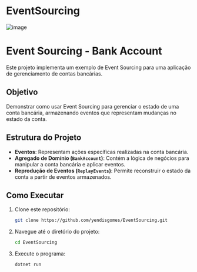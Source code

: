 # EventSourcing

![image](https://github.com/user-attachments/assets/1adf6d97-7ec0-44a8-bab0-de0961a5b282)

# Event Sourcing - Bank Account

Este projeto implementa um exemplo de Event Sourcing para uma aplicação de gerenciamento de contas bancárias.

## Objetivo

Demonstrar como usar Event Sourcing para gerenciar o estado de uma conta bancária, armazenando eventos que representam mudanças no estado da conta.

## Estrutura do Projeto

- **Eventos**: Representam ações específicas realizadas na conta bancária.
- **Agregado de Domínio (`BankAccount`)**: Contém a lógica de negócios para manipular a conta bancária e aplicar eventos.
- **Reprodução de Eventos (`ReplayEvents`)**: Permite reconstruir o estado da conta a partir de eventos armazenados.

## Como Executar

1. Clone este repositório:
   ```sh
   git clone https://github.com/yendisgomes/EventSourcing.git


1. Navegue até o diretório do projeto:
   ```sh
   cd EventSourcing


3. Execute o programa:
   ```sh
   dotnet run


